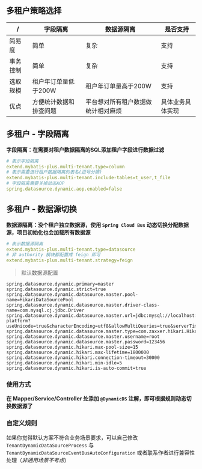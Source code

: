 ## 多租户策略选择

|  /   | 字段隔离  | 数据源隔离  | 是否支持  |
|  ----  | ----  | ----  | ----  |
| 简易度  | 简单 | 复杂 | 支持 |
| 事务控制  | 简单 | 复杂 | 支持 |
| 选取规模  | 租户年订单量低于200W | 租户年订单量高于200W | 支持 |
| 优点  | 方便统计数据和排查问题 | 平台想对所有租户数据做统计相对麻烦 | 具体业务具体实现 |

## 多租户 - 字段隔离

**字段隔离：在需要对租户数据隔离的SQL添加租户字段进行数据过滤**

``` yaml
# 表示字段隔离
extend.mybatis-plus.multi-tenant.type=column
# 表示需要进行租户数据隔离的表名(逗号分隔)
extend.mybatis-plus.multi-tenant.include-tables=t_user,t_file
# 字段隔离需要关掉动态AOP
spring.datasource.dynamic.aop.enabled=false
```


## 多租户 - 数据源切换

**数据源隔离：没个租户独立数据源，使用 `Spring Cloud Bus` 动态切换分配数据源，项目初始化也会加载所有数据源**

``` yaml
# 表示数据源隔离
extend.mybatis-plus.multi-tenant.type=datasource
# 非 authority 模块都配置成 feign 即可
extend.mybatis-plus.multi-tenant.strategy=feign
```

> 默认数据源配置

``` properties
spring.datasource.dynamic.primary=master
spring.datasource.dynamic.strict=true
spring.datasource.dynamic.datasource.master.pool-name=HikariDataSourcePool
spring.datasource.dynamic.datasource.master.driver-class-name=com.mysql.cj.jdbc.Driver
spring.datasource.dynamic.datasource.master.url=jdbc:mysql://localhost:3306/wemirr-platform?useUnicode=true&characterEncoding=utf8&allowMultiQueries=true&serverTimezone=GMT%2B8&useSSL=false&allowPublicKeyRetrieval=true
spring.datasource.dynamic.datasource.master.type=com.zaxxer.hikari.HikariDataSource
spring.datasource.dynamic.datasource.master.username=root
spring.datasource.dynamic.datasource.master.password=123456
spring.datasource.dynamic.hikari.max-pool-size=15
spring.datasource.dynamic.hikari.max-lifetime=1800000
spring.datasource.dynamic.hikari.connection-timeout=30000
spring.datasource.dynamic.hikari.min-idle=5
spring.datasource.dynamic.hikari.is-auto-commit=true
```

### 使用方式

**在 Mapper/Service/Controller 处添加 `@DynamicDS` 注解，即可根据规则动态切换数据源了**

### 自定义规则

如果你觉得默认方案不符合业务场景要求，可以自己修改 `TenantDynamicDataSourceProcess` 与 `TenantDynamicDataSourceEventBusAutoConfiguration` 或者联系作者进行兼容性处理（*非通用场景不考虑*）
